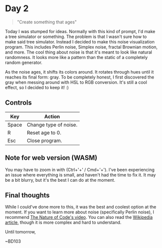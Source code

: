 # Day 2

> "Create something that ages"

Today I was stumped for ideas. Normally with this kind of prompt, I'd make a tree simulator or something. The problem is that I wasn't sure how to make said tree simulator. Instead I decided to make this noise visualization program. This includes Perlin noise, Simplex noise, fractal Brownian motion, and more. The cool thing about noise is that it's meant to look like natural randomness. It looks more like a pattern than the static of a completely random generator.

As the noise ages, it shifts its colors around. It rotates through hues until it reaches its final form: gray. To be completely honest, I first discovered the gray when messing around with HSL to RGB conversion. It's still a cool effect, so I decided to keep it! :)

## Controls

|Key|Action|
|-|-|
|Space|Change type of noise.|
|R|Reset age to 0.|
|Esc|Close program.|

## Note for web version (WASM)

You may have to zoom in with (Ctrl+'+' / Cmd+'+'). I've been experiencing an issue where everything is small, and haven't had the time to fix it. It may be a bit blurry, but it's the best I can do at the moment.

## Final thoughts

While I could've done more to this, it was the best and coolest option at the moment. If you want to learn more about noise (specifically Perlin noise), I recommend [The Nature of Code's video](https://youtu.be/8ZEMLCnn8v0). You can also read the [Wikipedia article](https://en.wikipedia.org/wiki/Perlin_noise), though it is more complex and hard to understand.

Until tomorrow,

~BD103
